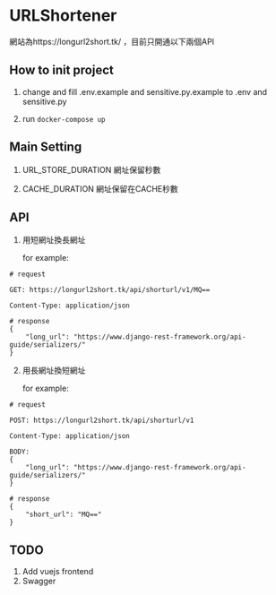 # URLShortener

網站為https://longurl2short.tk/ ，目前只開通以下兩個API

## How to init project

1. change and fill .env.example and sensitive.py.example to .env and sensitive.py

2. run  ```docker-compose up```

## Main Setting

1. URL_STORE_DURATION 網址保留秒數

2. CACHE_DURATION 網址保留在CACHE秒數

## API

1. 用短網址換長網址

   for example:

```
# request

GET: https://longurl2short.tk/api/shorturl/v1/MQ==

Content-Type: application/json

```
```
# response
{
    "long_url": "https://www.django-rest-framework.org/api-guide/serializers/"
}
```
2. 用長網址換短網址

   for example:

```
# request

POST: https://longurl2short.tk/api/shorturl/v1

Content-Type: application/json

BODY:
{
    "long_url": "https://www.django-rest-framework.org/api-guide/serializers/"
}
```
```
# response
{
    "short_url": "MQ=="
}
```

## TODO

1. Add vuejs frontend
2. Swagger